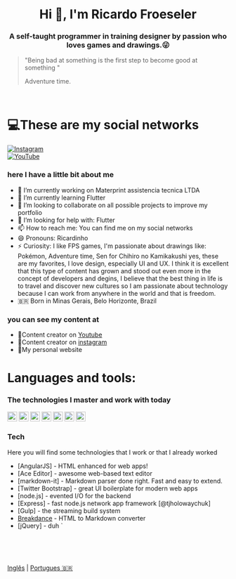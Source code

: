 <div style="background-color: #343541; background-image: url('https://wallpapercave.com/wp/wp4190124.jpg'); opacity: 0.5; display: flex; justify-content: center; align-items: center;">
</div>


<h1 align="center">Hi 👋, I'm Ricardo Froeseler</h1>
<h3 align="center">A self-taught programmer in training designer by passion who loves games and drawings.😜</h3>


> "Being bad at something is the
> first step to become
> good at something "
>
> Adventure time.

<br />

# 💻These are my social networks
[![Instagram](https://img.shields.io/badge/Instagram-RicardoFroeseler-ff69b4?label=&logo=Instagram&logoColor=ffffff&color=FFE599&labelColor=FF00FF)](https://discord.gg/vpEv3HJ)
<br />
[![YouTube](https://img.shields.io/badge/Instagram-RicardoFroeseler-ff69b4?label=&logo=YouTube&logoColor=ffffff&color=E51212&labelColor=BD3636)](https://discord.gg/vpEv3HJ)

### here I have a little bit about me

- 🔭 I’m currently working on Materprint assistencia tecnica LTDA
- 🌱 I’m currently learning Flutter
- 👯 I’m looking to collaborate on all possible projects to improve my portfolio
- 🤔 I’m looking for help with: Flutter
- 📫 How to reach me: You can find me on my social networks
- 😄 Pronouns: Ricardinho
- ⚡ Curiosity: I like FPS games, I'm passionate about drawings like: Pokémon, Adventure time, Sen for Chihiro no Kamikakushi yes, these are my favorites, I love design, especially UI and UX. I think it is excellent that this type of content has grown and stood out even more in the concept of developers and degins, I believe that the best thing in life is to travel and discover new cultures so I am passionate about technology because I can work from anywhere in the world and that is freedom.
- 🇧🇷 Born in Minas Gerais, Belo Horizonte, Brazil

### you can see my content at
- 🍿Content creator on <a href="https://www.youtube.com/channel/UC3Bl-YpXGEczV2Wxd3lGS5w?view_as=subscriber">Youtube</a>
- 🍿Content creator on <a href="https://www.instagram.com/ricardo_froeseler/">instagram</a>
- 🍿My personal website 



# Languages and tools:
### The technologies I master and work with today
<p align="left"><img src="https://www.vectorlogo.zone/logos/dartlang/dartlang-icon.svg" alt="dart" width="22" height="22"/> <img src="https://devicons.github.io/devicon/devicon.git/icons/django/django-original.svg" alt="django" width="22" height="22"/> <img src="https://www.vectorlogo.zone/logos/figma/figma-icon.svg" alt="figma" width="22" height="22"/> <img src="https://www.vectorlogo.zone/logos/firebase/firebase-icon.svg" alt="firebase" width="22" height="22"/> <img src="https://www.vectorlogo.zone/logos/pocoo_flask/pocoo_flask-icon.svg" alt="flask" width="22" height="22"/> <img src="https://devicons.github.io/devicon/devicon.git/icons/mysql/mysql-original-wordmark.svg" alt="mysql" width="22" height="22"/> <img src="https://devicons.github.io/devicon/devicon.git/icons/python/python-original.svg" alt="python" width="22" height="22"/> <img 
<br />

  
  
### Tech

Here you will find some technologies that I work or that I already worked

* [AngularJS] - HTML enhanced for web apps!
* [Ace Editor] - awesome web-based text editor
* [markdown-it] - Markdown parser done right. Fast and easy to extend.
* [Twitter Bootstrap] - great UI boilerplate for modern web apps
* [node.js] - evented I/O for the backend
* [Express] - fast node.js network app framework [@tjholowaychuk]
* [Gulp] - the streaming build system
* [Breakdance](https://breakdance.github.io/breakdance/) - HTML to Markdown converter
* [jQuery] - duh
`
<br />
<br />
<br />

[Inglês](./README.md)  |  [Portugues 🇧🇷](./README-br.md) 
</div>
